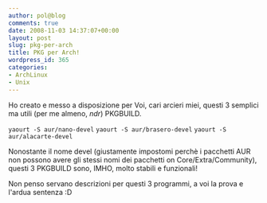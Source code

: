```yaml
---
author: pol@blog
comments: true
date: 2008-11-03 14:37:07+00:00
layout: post
slug: pkg-per-arch
title: PKG per Arch!
wordpress_id: 365
categories:
- ArchLinux
- Unix
---
```


Ho creato e messo a disposizione per Voi, cari arcieri miei, questi 3 semplici ma utili (per me almeno, _ndr_) PKGBUILD.





`yaourt -S aur/nano-devel`
`yaourt -S aur/brasero-devel`
`yaourt -S aur/alacarte-devel`


Nonostante il nome devel (giustamente impostomi perchè i pacchetti AUR non possono avere gli stessi nomi dei pacchetti on Core/Extra/Community), questi 3 PKGBUILD sono, IMHO, molto stabili e funzionali!




Non penso servano descrizioni per questi 3 programmi, a voi la prova e l'ardua sentenza :D

